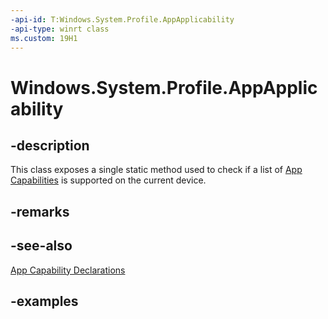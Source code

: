 ```yaml
---
-api-id: T:Windows.System.Profile.AppApplicability
-api-type: winrt class
ms.custom: 19H1
---
```


<!-- Class syntax.
public class AppApplicability 
-->

# Windows.System.Profile.AppApplicability

## -description

This class exposes a single static method used to check if a list of [App Capabilities](/windows/uwp/packaging/app-capability-declarations) is supported on the current device.

## -remarks

## -see-also

[App Capability Declarations](/windows/uwp/packaging/app-capability-declarations)

## -examples


